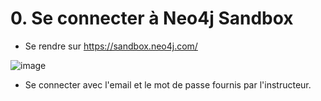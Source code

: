 # 0. Se connecter à Neo4j Sandbox

- Se rendre sur https://sandbox.neo4j.com/  

![image](https://user-images.githubusercontent.com/73080397/226091243-80a446c5-596d-4182-ac5d-fd10c93b0bee.png)

- Se connecter avec l'email et le mot de passe fournis par l'instructeur.
